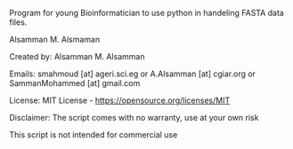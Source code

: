 Program for young Bioinformatician to use python in handeling FASTA data files.

Alsamman M. Alsmaman

Created by: Alsamman M. Alsamman                                                                  

Emails: smahmoud [at] ageri.sci.eg or A.Alsamman [at] cgiar.org or SammanMohammed [at] gmail.com  

License: MIT License - https://opensource.org/licenses/MIT                                        

Disclaimer: The script comes with no warranty, use at your own risk                               

This script is not intended for commercial use                                                    
